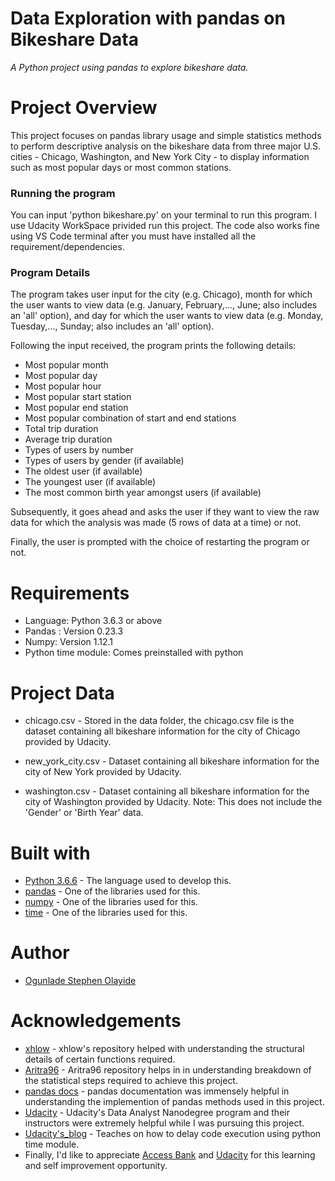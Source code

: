 # Data Exploration with pandas on Bikeshare Data
_A Python project using pandas to explore bikeshare data._

# Project Overview

This project focuses on pandas library usage and simple statistics methods to perform descriptive analysis on the bikeshare data from three major U.S. cities - Chicago, Washington, and New York City - to display information such as most popular days or most common stations.

### Running the program

You can input 'python bikeshare.py' on your terminal to run this program. I use Udacity WorkSpace privided run this project. The code also works fine using VS Code terminal after you must have installed all the requirement/dependencies.

### Program Details

The program takes user input for the city (e.g. Chicago), month for which the user wants to view data (e.g. January, February,..., June; also includes an 'all' option), and day for which the user wants to view data (e.g. Monday, Tuesday,..., Sunday; also includes an 'all' option).

Following the input received, the program prints the following details:

* Most popular month
* Most popular day
* Most popular hour
* Most popular start station
* Most popular end station
* Most popular combination of start and end stations
* Total trip duration
* Average trip duration
* Types of users by number
* Types of users by gender (if available)
* The oldest user (if available)
* The youngest user (if available)
* The most common birth year amongst users (if available)

Subsequently, it goes ahead and asks the user if they want to view the raw data for which the analysis was made (5 rows of data at a time) or not.

Finally, the user is prompted with the choice of restarting the program or not.

# Requirements

* Language: Python 3.6.3 or above
* Pandas : Version 0.23.3
* Numpy: Version 1.12.1
* Python time module: Comes preinstalled with python

# Project Data

* chicago.csv - Stored in the data folder, the chicago.csv file is the dataset containing all bikeshare information for the city of Chicago provided by Udacity.

* new_york_city.csv - Dataset containing all bikeshare information for the city of New York provided by Udacity.

* washington.csv - Dataset containing all bikeshare information for the city of Washington provided by Udacity. Note: This does not include the 'Gender' or 'Birth Year' data.

# Built with

* [Python 3.6.6](https://www.python.org/) - The language used to develop this.
* [pandas](https://pandas.pydata.org/) - One of the libraries used for this.
* [numpy](http://www.numpy.org/) - One of the libraries used for this.
* [time](https://docs.python.org/2/library/time.html) - One of the libraries used for this.

# Author

 * [Ogunlade Stephen Olayide](https://github.com/honordevop) 
  
# Acknowledgements

* [xhlow](https://github.com/xhlow) - xhlow's repository helped with understanding the structural details of certain functions required.
* [Aritra96](https://github.com/Aritra96/bikeshare-project) - Aritra96 repository helps in in understanding breakdown of the statistical steps required to achieve this project.
* [pandas docs](http://pandas.pydata.org/pandas-docs/stable/) - pandas documentation was immensely helpful in understanding the implemention of pandas methods used in this project.
* [Udacity](https://udacity.com) - Udacity's Data Analyst Nanodegree program and their instructors were extremely helpful while I was pursuing this project.
* [Udacity's_blog](https://www.udacity.com/blog/2014/04/how-to-make-python-program-wait.html#:~:text=If%20you've%20got%20a,want%20your%20program%20to%20wait.) - Teaches on how to delay code execution using python time module.
* Finally, I'd like to appreciate [Access Bank](https://www.accessbankplc.com/) and [Udacity](https://udacity.com) for this learning and self improvement opportunity.

